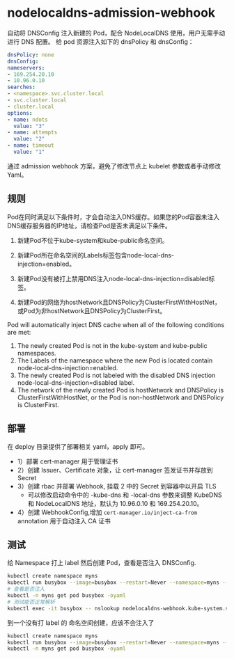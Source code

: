 # nodelocaldns-admission-webhook

自动将 DNSConfig 注入新建的 Pod，配合 NodeLocalDNS 使用，用户无需手动进行 DNS 配置。
给 pod 资源注入如下的 dnsPolicy 和 dnsConfig：
```yaml
dnsPolicy: none
dnsConfig:
nameservers:
- 169.254.20.10
- 10.96.0.10
searches:
- <namespace>.svc.cluster.local
- svc.cluster.local
- cluster.local
options:
- name: ndots
  value: "3"
- name: attempts
  value: "2"
- name: timeout
  value: "1"
```

通过 admission webhook 方案，避免了修改节点上 kubelet 参数或者手动修改 Yaml。

## 规则

Pod在同时满足以下条件时，才会自动注入DNS缓存。如果您的Pod容器未注入DNS缓存服务器的IP地址，请检查Pod是否未满足以下条件。

1. 新建Pod不位于kube-system和kube-public命名空间。

2. 新建Pod所在命名空间的Labels标签包含node-local-dns-injection=enabled。

3. 新建Pod没有被打上禁用DNS注入node-local-dns-injection=disabled标签。

4. 新建Pod的网络为hostNetwork且DNSPolicy为ClusterFirstWithHostNet，或Pod为非hostNetwork且DNSPolicy为ClusterFirst。

Pod will automatically inject DNS cache when all of the following conditions are met:
1. The newly created Pod is not in the kube-system and kube-public namespaces.
2. The Labels of the namespace where the new Pod is located contain node-local-dns-injection=enabled.
3. The newly created Pod is not labeled with the disabled DNS injection node-local-dns-injection=disabled label.
4. The network of the newly created Pod is hostNetwork and DNSPolicy is ClusterFirstWithHostNet, or the Pod is non-hostNetwork and DNSPolicy is ClusterFirst.

## 部署

在 deploy 目录提供了部署相关 yaml，apply 即可。

* 1）部署 cert-manager 用于管理证书
* 2）创建 Issuer、Certificate 对象，让 cert-manager 签发证书并存放到 Secret
* 3）创建 rbac 并部署 Webhook, 挂载 2 中的 Secret 到容器中以开启 TLS
  * 可以修改启动命令中的 -kube-dns 和 -local-dns 参数来调整 KubeDNS 和 NodeLocalDNS 地址，默认为 10.96.0.10 和 169.254.20.10。
* 4）创建 WebhookConfig,增加 `cert-manager.io/inject-ca-from` annotation 用于自动注入 CA 证书


## 测试
给 Namespace 打上 label 然后创建 Pod，查看是否注入 DNSConfig.

```bash
kubectl create namespace myns
kubectl run busybox --image=busybox --restart=Never --namespace=myns --command -- sleep infinity
# 查看是否注入
kubectl -n myns get pod busybox -oyaml
# 测试能否正常解析
kubectl exec -it busybox -- nslookup nodelocaldns-webhook.kube-system.svc.cluster.local
```

到一个没有打 label 的 命名空间创建，应该不会注入了
```bash 
kubectl create namespace myns
kubectl run busybox --image=busybox --restart=Never --namespace=myns --command -- sleep infinity
kubectl -n myns get pod busybox -oyaml
```

